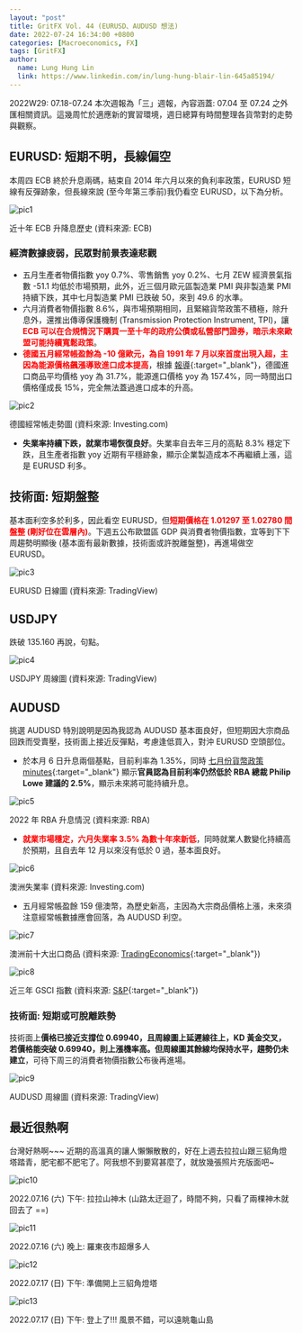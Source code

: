 ```yaml
---
layout: "post"
title: GritFX Vol. 44 (EURUSD、AUDUSD 想法)
date: 2022-07-24 16:34:00 +0800
categories: [Macroeconomics, FX]
tags: [GritFX]
author:
  name: Lung Hung Lin
  link: https://www.linkedin.com/in/lung-hung-blair-lin-645a85194/ 
---
```

2022W29: 07.18-07.24
本次週報為「三」週報，內容涵蓋: 07.04 至 07.24 之外匯相關資訊。這幾周忙於適應新的實習環境，週日總算有時間整理各貨幣對的走勢與觀察。

## EURUSD: 短期不明，長線偏空
本周四 ECB 終於升息兩碼，結束自 2014 年六月以來的負利率政策，EURUSD 短線有反彈跡象，但長線來說 (至今年第三季前)我仍看空 EURUSD，以下為分析。

![pic1](https://lh3.googleusercontent.com/pw/AM-JKLUXJx-57hLE1Qsccd421A3Cyv99s4pnOmjMSt1zo-l3R3U3U9qI0HCr7ks_8T6cOBKTe2o1t9FSt1atBpaQIYyYjBWUp_c9P8_ForFaVmT_gA5CHT_8RsUD_pBkc4UpYIbUQy85RW_zg3Szb93zwPV3=w1516-h746-no?authuser=0)

近十年 ECB 升降息歷史 (資料來源: ECB)

### 經濟數據疲弱，民眾對前景表達悲觀
-	五月生產者物價指數 yoy 0.7%、零售銷售 yoy 0.2%、七月 ZEW 經濟景氣指數 -51.1 均低於市場預期，此外，近三個月歐元區製造業 PMI 與非製造業 PMI 持續下跌，其中七月製造業 PMI 已跌破 50，來到 49.6 的水準。
-	六月消費者物價指數 8.6%，與市場預期相同，且緊縮貨幣政策不積極，除升息外，還推出傳導保護機制 (Transmission Protection Instrument, TPI)，讓 <span style="color:red">**ECB 可以在合規情況下購買一至十年的政府公債或私營部門證券，暗示未來歐盟可能持續寬鬆政策**</span>。
-	<span style="color:red">**德國五月經常帳盈餘為 -10 億歐元，為自 1991 年 7 月以來首度出現入超，主因為能源價格飆漲導致進口成本提高**</span>，根據 [報導](https://news.sina.com.tw/article/20220707/42159750.html){:target="_blank"}，德國進口商品平均價格 yoy 為 31.7%，能源進口價格 yoy 為 157.4%，同一時間出口價格僅成長 15%，完全無法蓋過進口成本的升高。

![pic2](https://lh3.googleusercontent.com/pw/AM-JKLVEtVyCOrDQBBSPZRcOdC_0q-xKQ4wpDETWYt94sBb-S0c8vEr9lhQVznE2w2Y0LyWWvJuVF5Txk_E6gSXtG3JP9CZIDbCaF-QABUvDy-PHfHJra7Y_MM_FMm1TuruoZs45wezRlga4KeeSMALTLeK0=w909-h483-no?authuser=0)

德國經常帳走勢圖 (資料來源: Investing.com)

-	**失業率持續下跌，就業市場恢復良好**。失業率自去年三月的高點 8.3% 穩定下跌，且生產者指數 yoy 近期有平穩跡象，顯示企業製造成本不再繼續上漲，這是 EURUSD 利多。

## 技術面: 短期盤整
基本面利空多於利多，因此看空 EURUSD，但<span style="color:red">**短期價格在 1.01297 至 1.02780 間盤整 (剛好位在雲層內)**</span>。下週五公布歐盟區 GDP 與消費者物價指數，宜等到下下周趨勢明顯後 (基本面有最新數據，技術面或許脫離盤整)，再進場做空 EURUSD。

![pic3](https://lh3.googleusercontent.com/pw/AM-JKLWIKoh-955sBam9msHyf_wte4lyyVReIO0z3EkyuANG3USvDvyBaOz9n-NxuefD0AHYMyS9RwIgWLbg3qiZ_VwKbIxLpbPnllK75DhvFmGJWoPzrxlswiB4guqv51p02WdNQk1CG5Kd7lGcOK6_BnF2=w1384-h668-no?authuser=0)

EURUSD 日線圖 (資料來源: TradingView)

## USDJPY
跌破 135.160 再說，句點。

![pic4](https://lh3.googleusercontent.com/pw/AM-JKLUjKnmtzpbjWhEJgBSyHn_WRhs9qEBHwqLzkaFlc7p_8VyKV3dWKPz0X0Y6wpUVnIK00o1jZnvIAbj5Won6ZGIm6nTBDHUo1jyARFSR8WtPCMjHDz_vFfgAKdZeI52j_vKiiMYVILETcBdf3P2B0ngh=w1369-h667-no?authuser=0)

USDJPY 周線圖 (資料來源: TradingView)


## AUDUSD
挑選 AUDUSD 特別說明是因為我認為 AUDUSD 基本面良好，但短期因大宗商品回跌而受賣壓，技術面上接近反彈點，考慮逢低買入，對沖 EURUSD 空頭部位。
-	於本月 6 日升息兩個基點，目前利率為 1.35%，同時 [七月份貨幣政策 minutes](https://www.aljazeera.com/economy/2022/7/19/australias-central-bank-says-interest-rate-too-low-after-hikes){:target="_blank"} 顯示**官員認為目前利率仍然低於 RBA 總裁 Philip Lowe 建議的 2.5%**，顯示未來將可能持續升息。

![pic5](https://lh3.googleusercontent.com/pw/AM-JKLUoG0AIrXgQEkhh3JbC3TvZJxs7hniws5vrvQhDwcNjy2_cH2rzCFlKEexA-s8l-Z34T28-ly67HH29EG8I_oKv6RVfCcEC8uwzk5kIL4Qf7UG7_cyaN0_Iso9saH8h8wvcGMIaNiK5N_KbFdxi9XNX=w445-h328-no?authuser=0)

2022 年 RBA 升息情況 (資料來源: RBA)

-	<span style="color:red">**就業市場穩定，六月失業率 3.5% 為數十年來新低**</span>，同時就業人數變化持續高於預期，且自去年 12 月以來沒有低於 0 過，基本面良好。

![pic6](https://lh3.googleusercontent.com/pw/AM-JKLUoG0AIrXgQEkhh3JbC3TvZJxs7hniws5vrvQhDwcNjy2_cH2rzCFlKEexA-s8l-Z34T28-ly67HH29EG8I_oKv6RVfCcEC8uwzk5kIL4Qf7UG7_cyaN0_Iso9saH8h8wvcGMIaNiK5N_KbFdxi9XNX=w445-h328-no?authuser=0)

澳洲失業率 (資料來源: Investing.com)

-	五月經常帳盈餘 159 億澳幣，為歷史新高，主因為大宗商品價格上漲，未來須注意經常帳數據應會回落，為 AUDUSD 利空。

![pic7](https://lh3.googleusercontent.com/pw/AM-JKLV3TfH_zaa26oEYpF6T6RULga7K86AncKsbpAkqxbDR6U-3v_pdqxniyiYgurRz32IAHy0Y0SQwTh5sKcdcNd8pj2Xn0PSxvFD-Q627nrp1vACQg2JIwtAtNwpMFFD_zJQZSAcG16sHU-bNxsPM_ybF=w936-h513-no?authuser=0)

澳洲前十大出口商品 (資料來源: [TradingEconomics](https://tradingeconomics.com/australia/exports-by-category){:target="_blank"})

![pic8](https://lh3.googleusercontent.com/pw/AM-JKLVM_5haI97fMqFuT7iBcfm0XoqFCB72BiwY4B4eZhRGz7fb724V6TP2QHwTOf3FPaC0z7fQKDGrf-sDM5yvqwmtNaMwg-mL5Ph5aBKbar9l968FF1HrNWgPOfps3lCBAhRt5h2OKxwCLDKCs0kQM6Fw=w1212-h433-no?authuser=0)

近三年 GSCI 指數 (資料來源: [S&P](https://www.spglobal.com/spdji/tc/indices/commodities/sp-gsci/#overview){:target="_blank"})

### 技術面: 短期或可脫離跌勢
技術面上**價格已接近支撐位 0.69940，且周線圖上延遲線往上，KD 黃金交叉，若價格能突破 0.69940，則上漲機率高。但周線圖其餘線均保持水平，趨勢仍未建立**，可待下周三的消費者物價指數公布後再進場。

![pic9](https://lh3.googleusercontent.com/pw/AM-JKLVf9g4joWe0FKRaY_vHMYLn5pOGqKZAUlSLXlf7eIKUOBKL31icXATueYTEDvzNF3sEpOxoUDpXqJ3Fk7TaHH6soV6iPUVIW8J5HS9XvJar0_JpXHOfjGURBFBnkFvHpH7BwqEDIPI5LmmpMWBgzwLk=w1375-h668-no?authuser=0)

AUDUSD 周線圖 (資料來源: TradingView)

## 最近很熱啊
台灣好熱啊~~~ 近期的高溫真的讓人懶懶散散的，好在上週去拉拉山跟三貂角燈塔踏青，肥宅都不肥宅了。阿我想不到要寫甚麼了，就放幾張照片充版面吧~

![pic10](https://lh3.googleusercontent.com/pw/AM-JKLUG5wnZksqbN0Zsix-vxgebhqyxLlE-hzn7CtvqNcBiKgj8f5LehJnKQJcOJgLeeMvd8Ucw-sHA5djoiWJ9y5Q_ZEaE8VGRAny2X2vA8aDX9faYD0oWRCRL6lTpUvERmbXLqxP3odBxAw2ndjXLyFdL=w670-h893-no?authuser=0)

2022.07.16 (六) 下午: 拉拉山神木 (山路太迂迴了，時間不夠，只看了兩棵神木就回去了 ==)

![pic11](https://lh3.googleusercontent.com/pw/AM-JKLU8CNNd76tU8lazAsEP5W5Z4NxGA1DUyQeOYYCG0GKveHA6CcPs8RGWV9A_vT8ugftcYg5c8863WgOyJeVi8CACEpmwUWEesiuvV9OgJS7dRiMPyKL__yxYNQw4WTueR6sze8Ko6qNWr4MftuiPDcVW=w1192-h894-no?authuser=0)

2022.07.16 (六) 晚上: 羅東夜市超爆多人

![pic12](https://lh3.googleusercontent.com/pw/AM-JKLXbHYyBepvOLGdv4XTv1e2EXdwCmJZZkhwXQm73OXBHe-o-9Y9l2ffkJQGXhwdsoy1aLxG0p1CXQUICbS_nr1QQc_uvfjD7ZOGujytaYYn6JghnMFSM2xshU75KMNOHH63kxHFix3gQCrNRf73v5VAq=w1190-h893-no?authuser=0)

2022.07.17 (日) 下午: 準備開上三貂角燈塔

![pic13](https://lh3.googleusercontent.com/pw/AM-JKLXzNdjR7uz_9v4a4gcwU06fh8QbhfZFpHX_2OF2lhN62xwrW3gHQuZ8GsfwzQEiD-MifeniDJkS9PxwS-mkRAP7VSHbgY-ZRIJzXzvvALLgarqVNb4wtcJn160slbDMOhDni8-075-Nm1XO3j1ssMpR=w670-h893-no?authuser=0)

2022.07.17 (日) 下午: 登上了!!! 風景不錯，可以遠眺龜山島



